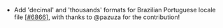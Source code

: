 - Add 'decimal' and 'thousands' formats for Brazilian Portuguese locale file [[#6866](https://github.com/plotly/plotly.js/pull/6866)], with thanks to @pazuza  for the contribution!